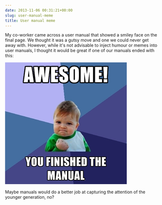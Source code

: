 ```yaml
---
date: 2013-11-06 00:31:21+00:00
slug: user-manual-meme
title: User manual meme
---
```


My co-worker came across a user manual that showed a smiley face on the final page. We thought it was a gutsy move and one we could never get away with. However, while it's not advisable to inject humour or memes into user manuals, I thought it would be great if one of our manuals ended with this:


![manualend](/images/manualend.jpg)


Maybe manuals would do a better job at capturing the attention of the younger generation, no?
